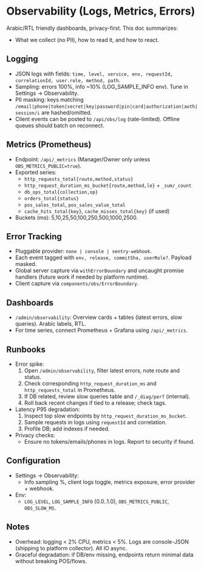 # Observability (Logs, Metrics, Errors)

Arabic/RTL friendly dashboards, privacy-first. This doc summarizes:
- What we collect (no PII), how to read it, and how to react.

## Logging
- JSON logs with fields: `time, level, service, env, requestId, correlationId, user.role, method, path`.
- Sampling: errors 100%, info ~10% (LOG_SAMPLE_INFO env). Tune in Settings → Observability.
- PII masking: keys matching `/email|phone|token|secret|key|password|pin|card|authorization|auth|session/i` are hashed/omitted.
- Client events can be posted to `/api/obs/log` (rate-limited). Offline queues should batch on reconnect.

## Metrics (Prometheus)
- Endpoint: `/api/_metrics` (Manager/Owner only unless `OBS_METRICS_PUBLIC=true`).
- Exported series:
  - `http_requests_total{route,method,status}`
  - `http_request_duration_ms_bucket{route,method,le}` + `_sum/_count`
  - `db_ops_total{collection,op}`
  - `orders_total{status}`
  - `pos_sales_total`, `pos_sales_value_total`
  - `cache_hits_total{key}`, `cache_misses_total{key}` (if used)
- Buckets (ms): 5,10,25,50,100,250,500,1000,2500.

## Error Tracking
- Pluggable provider: `none | console | sentry-webhook`.
- Each event tagged with `env, release, commitSha, userRole?`. Payload masked.
- Global server capture via `withErrorBoundary` and uncaught promise handlers (future work if needed by platform runtime).
- Client capture via `components/obs/ErrorBoundary`.

## Dashboards
- `/admin/observability`: Overview cards + tables (latest errors, slow queries). Arabic labels, RTL.
- For time series, connect Prometheus + Grafana using `/api/_metrics`.

## Runbooks
- Error spike:
  1. Open `/admin/observability`, filter latest errors, note route and status.
  2. Check corresponding `http_request_duration_ms` and `http_requests_total` in Prometheus.
  3. If DB related, review slow queries table and `/_diag/perf` (internal).
  4. Roll back recent changes if tied to a release; check tags.
- Latency P95 degradation:
  1. Inspect top slow endpoints by `http_request_duration_ms_bucket`.
  2. Sample requests in logs using `requestId` and correlation.
  3. Profile DB; add indexes if needed.
- Privacy checks:
  - Ensure no tokens/emails/phones in logs. Report to security if found.

## Configuration
- Settings → Observability:
  - Info sampling %, client logs toggle, metrics exposure, error provider + webhook.
- Env:
  - `LOG_LEVEL`, `LOG_SAMPLE_INFO` (0.0..1.0), `OBS_METRICS_PUBLIC`, `OBS_SLOW_MS`.

## Notes
- Overhead: logging < 2% CPU, metrics < 5%. Logs are console-JSON (shipping to platform collector). All IO async.
- Graceful degradation: if DB/env missing, endpoints return minimal data without breaking POS/flows.
